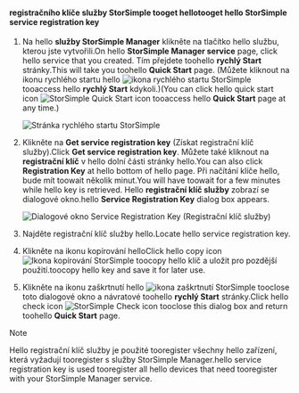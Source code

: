 <!--author=SharS last changed: 9/17/15-->


#### <a name="tooget-hello-storsimple-service-registration-key"></a><span data-ttu-id="f8ee7-101">registračního klíče služby StorSimple tooget hello</span><span class="sxs-lookup"><span data-stu-id="f8ee7-101">tooget hello StorSimple service registration key</span></span>
1. <span data-ttu-id="f8ee7-102">Na hello **služby StorSimple Manager** klikněte na tlačítko hello službu, kterou jste vytvořili.</span><span class="sxs-lookup"><span data-stu-id="f8ee7-102">On hello **StorSimple Manager service** page, click hello service that you created.</span></span> <span data-ttu-id="f8ee7-103">Tím přejdete toohello **rychlý Start** stránky.</span><span class="sxs-lookup"><span data-stu-id="f8ee7-103">This will take you toohello **Quick Start** page.</span></span> <span data-ttu-id="f8ee7-104">(Můžete kliknout na ikonu rychlého startu hello ![ikona rychlého startu StorSimple ](./media/storsimple-get-service-registration-key-gov/HCS_QuickStartIcon-include.png) tooaccess hello **rychlý Start** kdykoli.)</span><span class="sxs-lookup"><span data-stu-id="f8ee7-104">(You can click hello quick start icon ![StorSimple Quick Start icon ](./media/storsimple-get-service-registration-key-gov/HCS_QuickStartIcon-include.png) tooaccess hello **Quick Start** page at any time.)</span></span>
   
     ![Stránka rychlého startu StorSimple](./media/storsimple-get-service-registration-key-gov/HCS_ServiceQuickStart-gov-include.png)
2. <span data-ttu-id="f8ee7-106">Klikněte na **Get service registration key** (Získat registrační klíč služby).</span><span class="sxs-lookup"><span data-stu-id="f8ee7-106">Click **Get service registration key**.</span></span> <span data-ttu-id="f8ee7-107">Můžete také kliknout na **registrační klíč** v hello dolní části stránky hello.</span><span class="sxs-lookup"><span data-stu-id="f8ee7-107">You can also click **Registration Key** at hello bottom of hello page.</span></span> <span data-ttu-id="f8ee7-108">Při načítání klíče hello, bude mít toowait několik minut.</span><span class="sxs-lookup"><span data-stu-id="f8ee7-108">You will have toowait for a few minutes while hello key is retrieved.</span></span> <span data-ttu-id="f8ee7-109">Hello **registrační klíč služby** zobrazí se dialogové okno.</span><span class="sxs-lookup"><span data-stu-id="f8ee7-109">hello **Service Registration Key** dialog box appears.</span></span>
   
     ![Dialogové okno Service Registration Key (Registrační klíč služby)](./media/storsimple-get-service-registration-key-gov/HCS_ServiceRegistrationKey-gov-include.png)
3. <span data-ttu-id="f8ee7-111">Najděte registrační klíč služby hello.</span><span class="sxs-lookup"><span data-stu-id="f8ee7-111">Locate hello service registration key.</span></span>
4. <span data-ttu-id="f8ee7-112">Klikněte na ikonu kopírování hello</span><span class="sxs-lookup"><span data-stu-id="f8ee7-112">Click hello copy icon</span></span> ![Ikona kopírování StorSimple](./media/storsimple-get-service-registration-key-gov/HCS_CopyIcon-include.png) <span data-ttu-id="f8ee7-114">toocopy hello klíč a uložit pro pozdější použití.</span><span class="sxs-lookup"><span data-stu-id="f8ee7-114">toocopy hello key and save it for later use.</span></span>
5. <span data-ttu-id="f8ee7-115">Klikněte na ikonu zaškrtnutí hello ![ikona zaškrtnutí StorSimple](./media/storsimple-get-service-registration-key-gov/HCS_CheckIcon-include.png) tooclose toto dialogové okno a návratové toohello **rychlý Start** stránky.</span><span class="sxs-lookup"><span data-stu-id="f8ee7-115">Click hello check icon ![StorSimple Check icon](./media/storsimple-get-service-registration-key-gov/HCS_CheckIcon-include.png) tooclose this dialog box and return toohello **Quick Start** page.</span></span>

> [!NOTE]
> <span data-ttu-id="f8ee7-116">Hello registrační klíč služby je použité tooregister všechny hello zařízení, která vyžadují tooregister s služby StorSimple Manager.</span><span class="sxs-lookup"><span data-stu-id="f8ee7-116">hello service registration key is used tooregister all hello devices that need tooregister with your StorSimple Manager service.</span></span>
> 
> 

